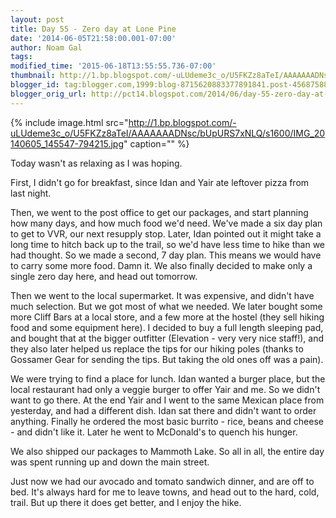 ```yaml
---
layout: post
title: Day 55 - Zero day at Lone Pine
date: '2014-06-05T21:58:00.001-07:00'
author: Noam Gal
tags:
modified_time: '2015-06-18T13:55:55.736-07:00'
thumbnail: http://1.bp.blogspot.com/-uLUdeme3c_o/U5FKZz8aTeI/AAAAAAADNsc/bUpURS7xNLQ/s72-c/IMG_20140605_145547-794215.jpg
blogger_id: tag:blogger.com,1999:blog-8715620883377891841.post-4568758805391241886
blogger_orig_url: http://pct14.blogspot.com/2014/06/day-55-zero-day-at-lone-pine.html
---
```

{% include image.html src="http://1.bp.blogspot.com/-uLUdeme3c_o/U5FKZz8aTeI/AAAAAAADNsc/bUpURS7xNLQ/s1600/IMG_20140605_145547-794215.jpg" caption="" %}

Today wasn't as relaxing as I was hoping.

First, I didn't go for breakfast, since Idan and Yair ate leftover pizza from last night.

Then, we went to the post office to get our packages, and start planning how many days, and how much food we'd need. We've made a six day plan to get to VVR, our next resupply stop. Later, Idan pointed out it might take a long time to hitch back up to the trail, so we'd have less time to hike than we had thought. So we made a second, 7 day plan. This means we would have to carry some more food. Damn it. We also finally decided to make only a single zero day here, and head out tomorrow.

Then we went to the local supermarket. It was expensive, and didn't have much selection. But we got most of what we needed. We later bought some more Cliff Bars at a local store, and a few more at the hostel (they sell hiking food and some equipment here). I decided to buy a full length sleeping pad, and bought that at the bigger outfitter (Elevation - very very nice staff!), and they also later helped us replace the tips for our hiking poles (thanks to Gossamer Gear for sending the tips. But taking the old ones off was a pain).

We were trying to find a place for lunch. Idan wanted a burger place, but the local restaurant had only a veggie burger to offer Yair and me. So we didn't want to go there. At the end Yair and I went to the same Mexican place from yesterday, and had a different dish. Idan sat there and didn't want to order anything. Finally he ordered the most basic burrito - rice, beans and cheese - and didn't like it. Later he went to McDonald's to quench his hunger.

We also shipped our packages to Mammoth Lake. So all in all, the entire day was spent running up and down the main street.

Just now we had our avocado and tomato sandwich dinner, and are off to bed. It's always hard for me to leave towns, and head out to the hard, cold, trail. But up there it does get better, and I enjoy the hike.
